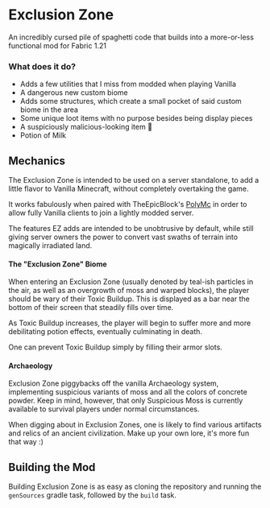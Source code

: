 # Exclusion Zone
An incredibly cursed pile of spaghetti code that builds into a more-or-less functional mod for Fabric 1.21

### What does it do?
- Adds a few utilities that I miss from modded when playing Vanilla
- A dangerous new custom biome
- Adds some structures, which create a small pocket of said custom biome in the area
- Some unique loot items with no purpose besides being display pieces
- A suspiciously malicious-looking item :eyes:
- Potion of Milk

## Mechanics
The Exclusion Zone is intended to be used on a server standalone, to add a little flavor to Vanilla Minecraft, without
completely overtaking the game.

It works fabulously when paired with TheEpicBlock's [PolyMc](https://github.com/TheEpicBlock/PolyMc) in order to allow
fully Vanilla clients to join a lightly modded server.

The features EZ adds are intended to be unobtrusive by default,
while still giving server owners the power to convert vast swaths of terrain into magically irradiated land. 

#### The "Exclusion Zone" Biome
When entering an Exclusion Zone (usually denoted by teal-ish particles in the air, as well as an overgrowth of moss and warped blocks),
the player should be wary of their Toxic Buildup. This is displayed as a bar near the bottom of their screen that steadily fills over time.

As Toxic Buildup increases, the player will begin to suffer more and more debilitating potion effects, eventually culminating in death.

One can prevent Toxic Buildup simply by filling their armor slots.

#### Archaeology
Exclusion Zone piggybacks off the vanilla Archaeology system, implementing suspicious variants of moss and all the colors of concrete powder.
Keep in mind, however, that only Suspicious Moss is currently available to survival players under normal circumstances. 

When digging about in Exclusion Zones, one is likely to find various artifacts and relics of an ancient civilization. Make up your own lore,
it's more fun that way :)


## Building the Mod
Building Exclusion Zone is as easy as cloning the repository and running the `genSources` gradle task, followed by the `build` task.
